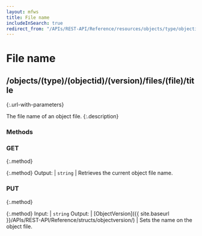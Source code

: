 ```yaml
---
layout: mfws
title: File name
includeInSearch: true
redirect_from: "/APIs/REST-API/Reference/resources/objects/type/objectid/version/files/file/title.html"
---
```


# File name

## /objects/(type)/(objectid)/(version)/files/(file)/title
{:.url-with-parameters}

The file name of an object file. 
{:.description}

### Methods

### GET
{:.method}

{:.method}
Output: | `string`
| Retrieves the current object file name. 

### PUT
{:.method}

{:.method}
Input: | `string`
Output: | [ObjectVersion]({{ site.baseurl }}/APIs/REST-API/Reference/structs/objectversion/)
| Sets the name on the object file. 

